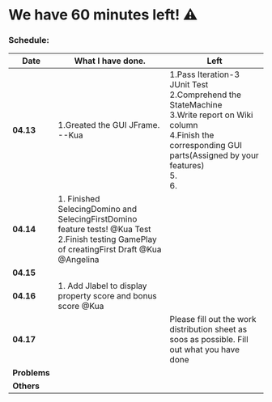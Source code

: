 # We have 60 minutes left! :warning:

### Schedule:
| Date | What I have done. | Left  |
| ------------- | ------------- | ------------- |
| **04.13** | 1.Greated the GUI JFrame. --Kua<br/>| 1.Pass Iteration-3 JUnit Test<br/> 2.Comprehend the StateMachine<br/>3.Write report on Wiki column<br/> 4.Finish the corresponding GUI parts(Assigned by your features) <br/>5. <br/>6. <br/>  |
| **04.14**  | 1. Finished SelecingDomino and SelecingFirstDomino feature tests! @Kua Test<br/> 2.Finish testing GamePlay of creatingFirst Draft @Kua @Angelina| |
| **04.15**  | | |
| **04.16**  |1. Add Jlabel to display property score and bonus score @Kua | |
| **04.17**  | | Please fill out the work distribution sheet as soos as possible. Fill out what you have done |
| **Problems**  | | |
| **Others**  | | |
